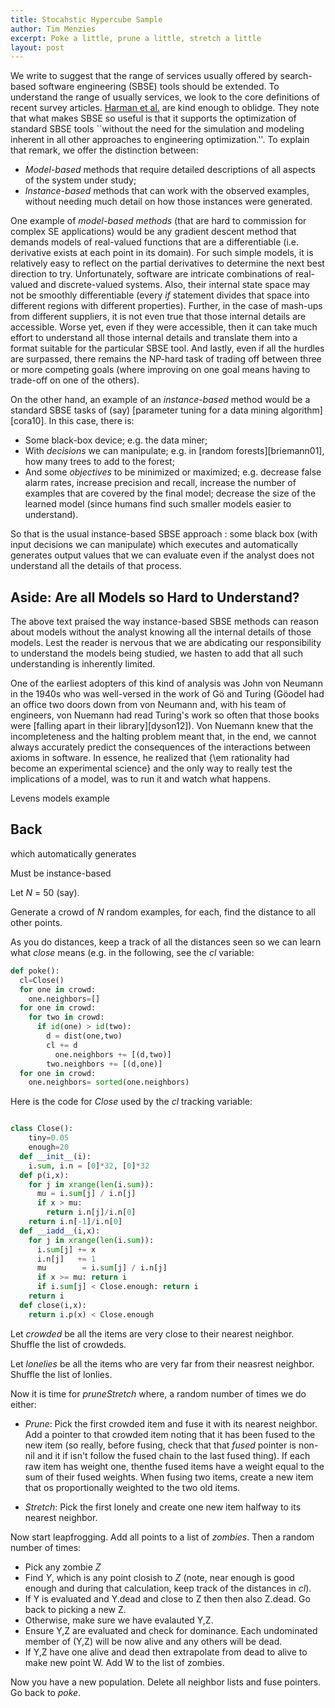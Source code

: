 ```yaml
---
title: Stocahstic Hypercube Sample
author: Tim Menzies
excerpt: Poke a little, prune a little, stretch a little
layout: post
---
```


We write to suggest that the range of services
usually offered by search-based software engineering
(SBSE) tools should be extended.  To understand the
range of usually services, we look to the core
definitions of recent survey articles.
[Harman et al.][harman12dec] are kind enough to
oblidge.  They note that what makes SBSE so useful
is that it supports the optimization of standard
SBSE tools ``without the need for the simulation and
modeling inherent in all other approaches to
engineering optimization.''. To explain that remark,
we offer the distinction between:

[harman12dec]: http://menzies.us 'asdasasasasddasdsa'

+ _Model-based_ methods that require detailed descriptions of all aspects of the system under study;
+ _Instance-based_ methods that can work with the observed examples, without needing much
  detail on how those instances were generated.

One example of _model-based methods_ (that are hard
to commission for complex SE applications) would be
any gradient descent method that demands models of
real-valued functions that are a differentiable
(i.e. derivative exists at each point in its
domain). For such simple models, it is relatively
easy to reflect on the partial derivatives to
determine the next best direction to
try. Unfortunately, software are intricate
combinations of real-valued and discrete-valued
systems. Also, their internal state space may not be
smoothly differentiable (every _if_ statement
divides that space into different regions with
different properties). Further, in the case of
mash-ups from different suppliers, it is not even
true that those internal details are
accessible. Worse yet, even if they were accessible,
then it can take much effort to understand all those
internal details and translate them into a format
suitable for the particular SBSE tool. And lastly,
even if all the hurdles are surpassed, there remains
the NP-hard task of trading off between three or
more competing goals (where improving on one goal
means having to trade-off on one of the others).

On the other hand, an example of an _instance-based_
method would be a standard SBSE tasks of (say)
[parameter tuning for a data mining algorithm][cora10].
In this case, there is:

+ Some black-box device; e.g. the data miner;
+ With _decisions_ we can manipulate; e.g. in [random forests][briemann01], how many
  trees to add to the forest;
+ And some _objectives_ to be minimized or maximized; e.g. decrease false alarm
  rates, increase precision and recall, increase the
  number of examples that are covered by the final
  model; decrease the size of the learned model (since humans find such
  smaller models easier to understand).

So that is the usual instance-based SBSE approach : some black box (with
input decisions we can manipulate) which executes
and automatically generates output values that we
can evaluate even if the analyst does not understand
all the details of that process. 

## Aside: Are all Models so Hard to Understand?

The above text praised the way instance-based SBSE methods can reason
about models without the analyst knowing all the internal details
of those models.
Lest the reader is nervous
that we are abdicating our responsibility to understand the models being studied,
we hasten to add that all such understanding is inherently limited.

One of the earliest adopters of this kind of analysis was John von Neumann in the 1940s
who  was well-versed in the work
of  G&ouml; and  Turing (G&ouml;odel had an office two doors down from von Neumann and,
with his team of engineers, von Nuemann had read Turing's work so
often that those books were [falling apart in their library][dyson12]).
Von Nuemann knew that
the incompleteness and the halting problem meant that, in the end, we cannot
always accurately
predict the consequences of the interactions between axioms in software.
In  essence, he  realized that {\em rationality had become an experimental science}
and the only way to really test the implications of a model, was to run it and watch
what happens.

Levens models example

## Back

which automatically generates 

Must be instance-based

Let _N_ = 50 (say).

Generate  a crowd of _N_ random examples, for each, find the distance to all other points.

As you do distances, keep a track of all the distances seen so we can learn what _close_ means
(e.g. in the following, see the _cl_ variable:


```python
def poke():
  cl=Close()
  for one in crowd:
    one.neighbors=[]
  for one in crowd:
    for two in crowd:
  	  if id(one) > id(two):
        d = dist(one,two)
        cl += d
  		  one.neighbors += [(d,two)]
  	    two.neighbors += [(d,one)]
  for one in crowd:
    one.neighbors= sorted(one.neighbors)
```

Here is  the code for _Close_ used by the _cl_ tracking variable:

```python

class Close():
	tiny=0.05
	enough=20
  def __init__(i):
    i.sum, i.n = [0]*32, [0]*32
  def p(i,x):
    for j in xrange(len(i.sum)):
      mu = i.sum[j] / i.n[j]
      if x > mu:
        return i.n[j]/i.n[0]
    return i.n[-1]/i.n[0]
  def __iadd__(i,x):
    for j in xrange(len(i.sum)):
      i.sum[j] += x
      i.n[j]   += 1
      mu        = i.sum[j] / i.n[j]
      if x >= mu: return i
      if i.sum[j] < Close.enough: return i
    return i
  def close(i,x):
    return i.p(x) < Close.enough
```

Let  _crowded_ be all the items are very close to their nearest neighbor. 
Shuffle the list of crowdeds.

Let _lonelies_ be all the items who are very far from their neasrest neighbor.
Shuffle the list of lonlies.

Now it is time for _pruneStretch_ where, a random number of times we do either:

+ _Prune_: Pick the first crowded item and  fuse it with its nearest neighbor.
Add a pointer to that crowded item noting that it has been fused to the new item
(so really, before fusing, check that that _fused_ pointer is non-nil and it if isn't follow
the fused chain to the last  fused thing). If each raw item has weight one,
thenthe fused items have a weight equal to the sum of their fused weights. When fusing two
items, create a new item that os proportionally weighted to the two old items.

+ _Stretch_: Pick the first lonely and create one new item halfway to its nearest neighbor.

Now start leapfrogging. Add all points to a list of _zombies_. Then a random number of times:

+ Pick any zombie _Z_
+ Find _Y_, which is any point closish to _Z_ (note, near enough is good enough
  and during that calculation, 
  keep track of the distances in _cl_).
+ If Y is evaluated and Y.dead and close to Z then then also Z.dead. Go back to picking a new Z.
+ Otherwise, make sure we have evalauted Y,Z.
+ Ensure Y,Z are evaluated and check for dominance.
  Each undominated member of (Y,Z) will be now alive and any others will be dead.
+ If Y,Z have one alive and dead then extrapolate from dead to alive to make new point W.
  Add W to the list of zombies.

Now you have a new population. Delete all neighbor lists and fuse pointers. Go back to _poke_.
